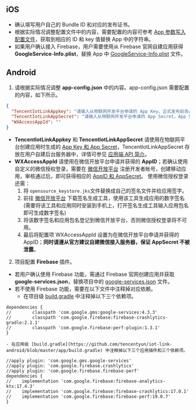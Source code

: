 

## iOS  

* 确认填写用户自己的 Bundle ID 和对应的发布证书。
* 根据实际情况调整配置文件中的内容，需要配置的内容可参考 [App 参数写入配置文件](https://cloud.tencent.com/document/product/1081/67511#app-.E5.8F.82.E6.95.B0.E5.86.99.E5.85.A5.E9.85.8D.E7.BD.AE.E6.96.87.E4.BB.B6)，获取到相应的 ID 和 key 值替换 App 中的字符串。
* 如果用户确认接入 Firebase，用户需要使用从 Firebase 官网自建应用获得 **GoogleService-Info.plist**，替换 App 中 [GoogleService-Info.plist](https://github.com/tencentyun/iot-link-ios/blob/master/Source/LinkApp/Supporting%20Files/GoogleService-Info.plist) 文件。  
 

## Android   
1. 请根据实际情况调整 **app-config.json** 中的内容。app-config.json 需要配置的内容，如下所示。
```json
{
  "TencentIotLinkAppkey": "请输入从物联网开发平台申请的 App Key，正式发布前务必填写",
  "TencentIotLinkAppSecret": "请输入从物联网开发平台申请的 App Secret，App Secret 请保存在服务端，此处仅为演示，如有泄露概不负责",
  "WXAccessAppId": ""
}
```

 - **TencentIotLinkAppkey** 和 **TencentIotLinkAppSecret** 请使用在物联网平台创建应用时生成的 [App Key 和 App Secret](https://cloud.tencent.com/document/product/1081/67508)，TencentIotLinkAppSecret 存放在用户自建后台服务器中，详情可参见 [应用端 API 简介](https://cloud.tencent.com/document/product/1081/40773)。 
 - **WXAccessAppId** 请使用在微信开放平台申请并获得的 **AppID**；若确认使用自定义的微信授权登录，需要在 [微信开放平台](https://open.weixin.qq.com/) 注册开发者帐号，创建移动应用，审核通过后，即可获得相应的 [AppID 和 AppSecret](https://developers.weixin.qq.com/doc/oplatform/Mobile_App/WeChat_Login/Development_Guide.html)。
 使用微信授权登录还需：
    1. 将 `opensource_keystore.jks`文件替换成自己的签名文件并给应用签字。
    2.  前往 [微信开放平台](https://developers.weixin.qq.com/doc/oplatform/Downloads/Android_Resource.html) 下载签名生成工具，使用该工具生成应用的数字签名(需要将该工具和应用同时安装到手机上，打开签名生成工具输入应用包名即可生成数字签名)
    3. 将该数字签名和应用包名登记到微信开放平台，否则微信授权登录将不可用。
    4. 最后将配置项 WXAccessAppId 设置为在微信开放平台申请并获得的 AppID；**同时请遵从官方建议自建微信接入服务器，保证 AppSecret 不被泄露**。

2. 项目配置 **Firebase** 插件。
 - 若用户确认使用 Firebase 功能，需通过 Firebase 官网创建应用并获取 **google-services.json**，替换项目中的 [google-services.json](https://github.com/tencentyun/iot-link-android/blob/master/app/google-services.json) 文件。
 - 若不使用 Firebase 功能，需要在以下文件中注释掉对应依赖。 
    - 在项目级 [build.gradle](https://github.com/tencentyun/iot-link-android/blob/master/build.gradle) 中注释掉以下三个依赖项。
 ```
dependencies {
//        classpath 'com.google.gms:google-services:4.3.3'
//        classpath 'com.google.firebase:firebase-crashlytics-gradle:2.1.1'
//        classpath 'com.google.firebase:perf-plugin:1.3.1'
}
```
    - 在应用级 [build.gradle](https://github.com/tencentyun/iot-link-android/blob/master/app/build.gradle) 中注释掉以下三个应用插件和三个依赖项。
```
//apply plugin: 'com.google.gms.google-services'
//apply plugin: 'com.google.firebase.crashlytics'
//apply plugin: 'com.google.firebase.firebase-perf'
dependencies {
//    implementation 'com.google.firebase:firebase-analytics-ktx:17.4.3'
//    implementation 'com.google.firebase:firebase-crashlytics:17.0.1'
//    implementation 'com.google.firebase:firebase-perf:19.0.7'
}
```
